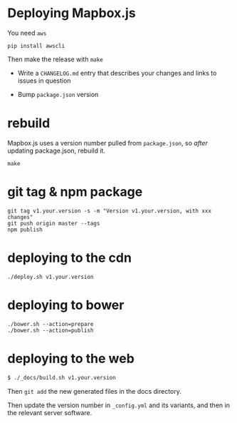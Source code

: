 # Deploying Mapbox.js

You need `aws`

    pip install awscli

Then make the release with `make`

* Write a `CHANGELOG.md` entry that describes your changes and links to
  issues in question

* Bump `package.json` version

# rebuild

Mapbox.js uses a version number pulled from `package.json`, so _after_ updating package.json,
rebuild it.

    make

# git tag & npm package

    git tag v1.your.version -s -m "Version v1.your.version, with xxx changes"
    git push origin master --tags
    npm publish

# deploying to the cdn

    ./deploy.sh v1.your.version

# deploying to bower

    ./bower.sh --action=prepare
    ./bower.sh --action=publish

# deploying to the web

```sh
$ ./_docs/build.sh v1.your.version
```

Then `git add` the new generated files in the docs directory.

Then update the version number in `_config.yml` and its variants,
and then in the relevant server software.
